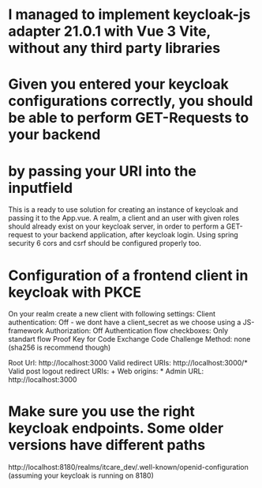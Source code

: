 # I managed to implement keycloak-js adapter 21.0.1 with Vue 3 Vite, without any third party libraries
# Given you entered your keycloak configurations correctly, you should be able to perform GET-Requests to your backend
# by passing your URI into the inputfield

This is a ready to use solution for creating an instance of keycloak and passing it to the App.vue.
A realm, a client and an user with given roles should already exist on your keycloak server, in order to
perform a GET-request to your backend application, after keycloak login. Using spring security 6 cors and csrf should be configured properly too.

# Configuration of a frontend client in keycloak with PKCE
On your realm create a new client with following settings:
Client authentication: Off - we dont have a client_secret as we choose using a JS-framework
Authorization: Off
Authentication flow checkboxes: Only standart flow
Proof Key for Code Exchange Code Challenge Method: none (sha256 is recommend though)

Root Url: http://localhost:3000
Valid redirect URIs: http://localhost:3000/*
Valid post logout redirect URIs: +
Web origins: *
Admin URL: http://localhost:3000

# Make sure you use the right keycloak endpoints. Some older versions have different paths
http://localhost:8180/realms/itcare_dev/.well-known/openid-configuration (assuming your keycloak is running on 8180)